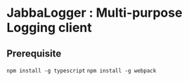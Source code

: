 # JabbaLogger : Multi-purpose Logging client

## Prerequisite
`npm install -g typescript`
`npm install -g webpack`
